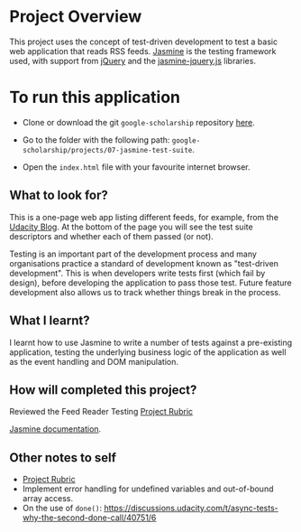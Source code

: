 
# Project Overview

This project uses the concept of test-driven development to test a basic web application that reads RSS feeds. [Jasmine](http://jasmine.github.io/) is the testing framework used, with support from [jQuery]() and the [jasmine-jquery.js]() libraries.

# To run this application

  - Clone or download the git `google-scholarship` repository [here](https://github.com/DayTimeChunks/google-scholarship/archive/master.zip).

  - Go to the folder with the following path: `google-scholarship/projects/07-jasmine-test-suite`.

  - Open the `index.html` file with your favourite internet browser.

## What to look for?

This is a one-page web app listing different feeds, for example, from the [Udacity Blog](http://blog.udacity.com/feed). At the bottom of the page you will see the test suite descriptors and whether each of them passed (or not).

Testing is an important part of the development process and many organisations practice a standard of development known as "test-driven development". This is when developers write tests first (which fail by design), before developing the application to pass those test. Future feature development also allows us to track whether things break in the process.

## What I learnt?

I learnt how to use Jasmine to write a number of tests against a pre-existing application, testing the underlying business logic of the application as well as the event handling and DOM manipulation.

## How will completed this project?

Reviewed the Feed Reader Testing [Project Rubric](https://review.udacity.com/#!/projects/3442558598/rubric)

[Jasmine documentation](http://jasmine.github.io).

## Other notes to self

- [Project Rubric](https://review.udacity.com/#!/rubrics/18/view)
- Implement error handling for undefined variables and out-of-bound array access.
- On the use of `done()`: https://discussions.udacity.com/t/async-tests-why-the-second-done-call/40751/6

